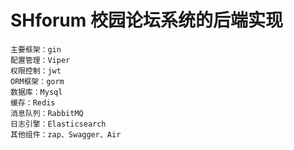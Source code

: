 # SHforum 校园论坛系统的后端实现
	主要框架：gin	
	配置管理：Viper
	权限控制：jwt
	ORM框架：gorm
	数据库：Mysql
	缓存：Redis
	消息队列：RabbitMQ
	日志引擎：Elasticsearch
	其他组件：zap、Swagger、Air
